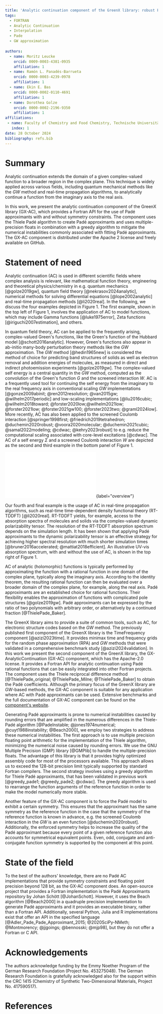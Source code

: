 ```yaml
---
title: 'Analytic continuation component of the GreenX library: robust Padé approximants with symmetry constraints'
tags:
  - FORTRAN
  - Analytic Continuation
  - Interpolation
  - Pade 
  - GW approximation

authors:
  - name: Moritz Leucke
    orcid: 0009-0003-4381-0935
    affiliation: 1
  - name: Ramón L. Panadés-Barrueta
    orcid: 0000-0003-4239-0978
    affiliation: 1
  - name: Ekin E. Bas
    orcid: 0000-0002-0110-4691
    affiliation: 1
  - name: Dorothea Golze
    orcid: 0000-0002-2196-9350
    affiliation: 1
affiliations:
 - name: Faculty of Chemistry and Food Chemistry, Technische Universität Dresden, 01062 Dresden, Germany
   index: 1
date: 28 October 2024
bibliography: refs.bib
---
```


# Summary

Analytic continuation extends the domain of a given complex-valued function to a broader region in the complex plane. This technique is widely applied across various fields, including quantum mechanical methods like the $GW$ method and real-time propagation algorithms, to analytically continue a function from the imaginary axis to the real axis.

In this work, we present the analytic continuation component of the GreenX library (GX-AC), which provides a Fortran API for the use of Padé approximants with and without symmetry constraints. The component uses the Thiele Padé algorithm to create Padé approximants and uses multiple-precision floats in combination with a greedy algorithm to mitigate the numerical instabilities commonly associated with fitting Padé approximants. The GX-AC component is distributed under the Apache 2 license and freely available on GitHub.

# Statement of need

Analytic continuation (AC) is used in different scientific fields where complex analysis is relevant, like mathematical function theory, engineering and theoretical physics/chemistry in e.g.  quantum mechanics [@golze2019gw], quantum field theory [@nekrasov2024analytic], numerical methods for solving differential equations [@lope2002analytic] and real-time propagation methods [@li2020real]. In the following, we discuss the four examples depicted in Figure 1. The first example, shown in the top left of Figure 1, involves the application of AC to model functions, which may include Gamma functions [@luke1975error], Zeta functions [@iriguchi2007estimation], and others. 

In quantum field theory, AC can be applied to the frequently arising, complex-valued Green's functions, like the Green's function of the Hubbard model [@schott2016analytic]. However, Green's functions also appear in ab-initio many-body perturbation theory methods like the $GW$ approximation. The $GW$ method [@hedin1965new] is considered the method of choice for predicting band structures of solids as well as electron removal and addition energies of molecules, as measured in direct and indirect photoemission experiments [@golze2019gw]. The complex-valued self energy is a central quantity in the $GW$ method, computed as the convolution of the Green's function $G$ and the screened interaction $W$. AC is a frequently used tool for continuing the self energy from the imaginary to the real frequency axis in conventional scaling $GW$ implementations [@gonze2009abinit; @ren2012resolution; @van2015gw; @wilhelm2017periodic] and low-scaling implementations [@liu2016cubic; @wilhelm2018toward;  @forster2020low;@wilhelm2021low; @forster2021low; @forster2021gw100; @forster2023two; @graml2024low]. More recently, AC has also been applied to the screened Coulomb interaction [@springer1998first; @friedrich2019tetrahedron; @duchemin2020robust; @voora2020molecular; @duchemin2021cubic; @samal2022modeling; @cdwac; @kehry2023robust] to e.g. reduce the computational scaling associated with core-level excitations [@cdwac]. The AC of a self energy $\Sigma$ and a screened Coulomb interaction $W$ are depicted as the second and third example in the bottom panel of Figure 1.

![Application of the GX-AnalyticContinuation component to a model function with two poles (top left), an RT-TDDFT UV-vis Absorption spectrum (top right), the $GW$ self energy (bottom left) and the $GW$ screened coulomb interaction (bottom right). More information about the functions that are presented here can be found on the [website of the GX-AC component](https://nomad-coe.github.io/greenX/gx_ac.html).](ac_overview.pdf){label="overview"}

Our fourth and final example is the usage of AC in real-time propagation algorithms, such as real-time time-dependent density functional theory (RT-TDDFT) [@li2020real]. RT-TDDFT yields, for example, access to the absorption spectra of molecules and solids via the complex-valued dynamic polarizability tensor. The resolution of the RT-TDDFT absorption spectrum depends on the simulation length. It has been shown that applying Padé approximants to the dynamic polarizability tensor is an effective strategy for achieving higher spectral resolution with much shorter simulation times [@bruner2016accelerated; @mattiat2018efficient].
An illustrative UV-vis absorption spectrum, with and without the use of AC, is shown in the top right of Figure 1.

AC of analytic (holomorphic) functions is typically performed by  approximating the function with a rational function in one domain of the complex plane, typically along the imaginary axis. According to the identity theorem, the resulting rational function can then be evaluated over a broader domain of the complex plane, for example, along the real axis. 
Padé approximants are an established choice for rational functions. Their flexibility enables the approximation of functions with complicated pole structures [@golze2019gw]. Padé approximants can be expressed by the ratio of two polynomials with arbitrary order, or alternatively by a continued fraction [@ThielePade_Baker].

The GreenX library aims to provide a suite of common tools, such as AC, for electronic structure codes based on the $GW$ method. The previously published first component of the GreenX library is the TimeFrequency component [@azizi2023time]. It provides minimax time and frequency grids for the random phase approximation (RPA) and $GW$ methods that were validated in a comprehensive benchmark study [@azizi2024validation]. In this work we present the second component of the GreenX library, the GX-AnalyticContinuation (GX-AC) component, which has the Apache-2.0 license. It provides a Fortran API for analytic continuation using Padé rational functions that can be easily integrated into other Fortran projects. The component uses the Thiele reciprocal difference method [@ThielePade_original; @ThielePade_Milne; @ThielePade_Baker] to obtain the Padé coefficients. Although the primary focus of the GreenX library are $GW$-based methods, the GX-AC component is suitable for any application where AC with Padé approximants can be used. Extensive benchmarks and the full documentation of GX-AC component can be found on the [component's website](https://nomad-coe.github.io/greenX/gx_ac.html).

Generating Padé approximants is prone to numerical instabilities caused by rounding errors that are amplified in the numerous differences in the Thiele-Padé algorithm [@PadeInstable; @jones1974numerical; @cuyt1988instability;  @Beach2000], we employ two strategies to address these numerical instabilities. The first approach is to use  multiple precision floating point arithmetic for the implementation of the Thiele algorithm, minimizing the numerical noise caused by rounding errors. We use the GNU Multiple Precision (GMP) library [@GMPlib] to handle the multiple-precision floats. The advantage of this library is that it provides highly optimized assembly code for most of the processors available. This approach allows us to exceed the 128-bit precision limit typically supported by standard Fortran compilers. The second strategy involves using a greedy algorithm for Thiele Padé approximants, that has been validated in previous work [@greedy_pade1; @greedy_pade2; @cdwac]. The greedy algorithm is used to rearrange the function arguments of the reference function in order to make the model numerically more stable.

Another feature of the GX-AC component is to force the Padé model to exhibit a certain symmetry. This ensures that the approximant has the same symmetry as the reference function in the case that the symmetry of the reference function is known in advance, e.g. the screened Coulomb interaction in the $GW$ is an even function [@duchemin2020robust]. Additionally, the enforced symmetry helps to increase the quality of the Padé approximant because every point of a given reference function also accounts for symmetrical equivalent points. Even, odd, conjugate and anti-conjugate function symmetry is supported by the component at this point.

# State of the field

To the best of the authors' knowledge, there are no Padé AC implementations that provide symmetry constraints and floating point precision beyond 128 bit, as the GX-AC component does. An open-source project that provides a Fortran implementation is the Padé Approximants repository by Johan Schött [@JohanSchott]. However, it uses the Beach algorithm [@Beach2000] in a quadruple precision implementation to generate Padé approximants and it provides an executable binary, rather than a Fortran API. Additionally, several Python, Julia and R implementations exist that offer an API in the specified language [@Adler_Pade_Pade_Approximant_2015; @2020SciPy-NMeth; @Montmorency; @jjgoings; @bennosski; @mjp98], but they do not offer a Fortran or C API.


# Acknowledgements

The authors acknowledge funding by the Emmy Noether Program of the German Research Foundation (Project No. 453275048). The German Research Foundation is gratefully acknowledged also for the support within the CRC 1415 (Chemistry of Synthetic Two-Dimensional Materials, Project No. 417590517).

# References
